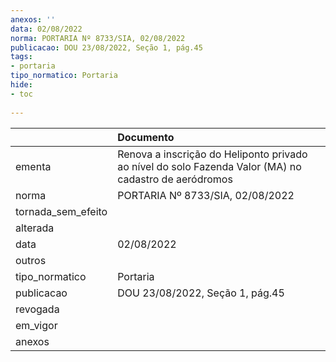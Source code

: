 ```yaml
---
anexos: ''
data: 02/08/2022
norma: PORTARIA Nº 8733/SIA, 02/08/2022
publicacao: DOU 23/08/2022, Seção 1, pág.45
tags:
- portaria
tipo_normatico: Portaria
hide: 
- toc 
 
---
```


|                    | Documento                                                                                             |
|:-------------------|:------------------------------------------------------------------------------------------------------|
| ementa             | Renova a inscrição do Heliponto privado ao nível do solo Fazenda Valor (MA) no cadastro de aeródromos |
| norma              | PORTARIA Nº 8733/SIA, 02/08/2022                                                                      |
| tornada_sem_efeito |                                                                                                       |
| alterada           |                                                                                                       |
| data               | 02/08/2022                                                                                            |
| outros             |                                                                                                       |
| tipo_normatico     | Portaria                                                                                              |
| publicacao         | DOU 23/08/2022, Seção 1, pág.45                                                                       |
| revogada           |                                                                                                       |
| em_vigor           |                                                                                                       |
| anexos             |                                                                                                       |